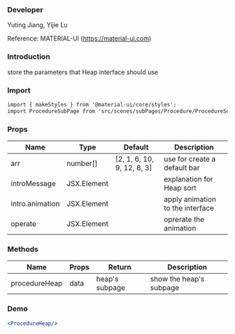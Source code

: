 



### **Developer**

Yuting Jiang, Yijie Lu

Reference: MATERIAL-UI (https://material-ui.com)


###  **Introduction**

store the parameters that Heap interface should use

###  **Import**

```html
import { makeStyles } from '@material-ui/core/styles';
import ProcedureSubPage from 'src/scenes/subPages/Procedure/ProcedureSubPage.jsx';
```

###  **Props**


| Name | Type | Default | Description |
| ---- | ---- | ------- | ----------- |
|  arr    | number[]    |    [2, 1, 6, 10, 9, 12, 8, 3]     |     use for create a default bar        |
|introMessage| JSX.Element | |explanation for Heap sort|
|intro.animation| JSX.Element||apply animation to the interface|
|operate|JSX.Element||oprerate the animation|


###  **Methods**


| Name | Props | Return | Description |
| ---- | ----- | ------ | ----------- |
|  procedureHeap    |  data     |  heap's subpage      |  show the heap's subpage           |

###  **Demo**

```jsx
<ProcedureHeap/>
```